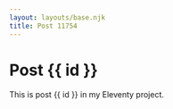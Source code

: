 ```yaml
---
layout: layouts/base.njk
title: Post 11754
---
```


# Post {{ id }}

This is post {{ id }} in my Eleventy project.
